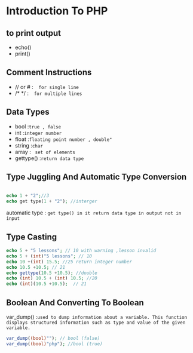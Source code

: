 # Introduction To PHP

## to print output
- echo()
- print()

## Comment Instructions
-  //   or   #  :`  for single line`
-   /* */  :`  for multiple lines`

##  Data Types
- bool :` true , false `
- int :` integer number `
- float :` floating point number , double" `
- string :`char`
- array : ` set of elements`
-  gettype() :` return data type `

##  Type Juggling And Automatic Type Conversion
```php

echo 1 + "2";//3
echo get type(1 + "2"); //interger

```
automatic type : ` get type() in it return data type in output not in input `

##  Type Casting
```php
echo 5 + "5 lessons"; // 10 with warning ,lesson invalid
echo 5 + (int)"5 lessons"; // 10
echo 10 +(int) 15.5; //25 return integer number
echo 10.5 +10.5; // 21
echo gettype(10.5 +10.5); //double
echo (int) 10.5 + (int) 10.5; //20
echo (int)(10.5 +10.5);  // 21 

```
## Boolean And Converting To Boolean
var_dump() :`used to dump information about a variable. This function displays structured information such as type and value of the given variable.`
```php
var_dump((bool)""); // bool (false)
var_dump((bool)"php"); //bool (true)

```





